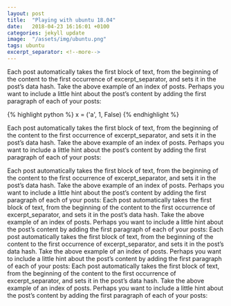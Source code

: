 ```yaml
---
layout: post
title:  "Playing with ubuntu 18.04"
date:   2018-04-23 16:16:01 +0100
categories: jekyll update
image:  "/assets/img/ubuntu.png"
tags: ubuntu
excerpt_separator: <!--more-->
---
```



Each post automatically takes the first block of text, from the beginning of the content to the first occurrence of excerpt_separator, and sets it in the post’s data hash. Take the above example of an index of posts. Perhaps you want to include a little hint about the post’s content by adding the first paragraph of each of your posts:


<!--more-->

{% highlight python %}
x = ('a', 1, False)
{% endhighlight %}


Each post automatically takes the first block of text, from the beginning of the content to the first occurrence of excerpt_separator, and sets it in the post’s data hash. Take the above example of an index of posts. Perhaps you want to include a little hint about the post’s content by adding the first paragraph of each of your posts:


Each post automatically takes the first block of text, from the beginning of the content to the first occurrence of excerpt_separator, and sets it in the post’s data hash. Take the above example of an index of posts. Perhaps you want to include a little hint about the post’s content by adding the first paragraph of each of your posts:
Each post automatically takes the first block of text, from the beginning of the content to the first occurrence of excerpt_separator, and sets it in the post’s data hash. Take the above example of an index of posts. Perhaps you want to include a little hint about the post’s content by adding the first paragraph of each of your posts:
Each post automatically takes the first block of text, from the beginning of the content to the first occurrence of excerpt_separator, and sets it in the post’s data hash. Take the above example of an index of posts. Perhaps you want to include a little hint about the post’s content by adding the first paragraph of each of your posts:
Each post automatically takes the first block of text, from the beginning of the content to the first occurrence of excerpt_separator, and sets it in the post’s data hash. Take the above example of an index of posts. Perhaps you want to include a little hint about the post’s content by adding the first paragraph of each of your posts: